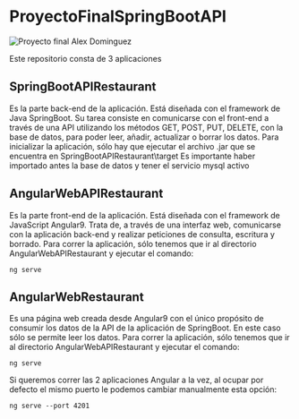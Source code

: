 # ProyectoFinalSpringBootAPI
![Proyecto final Alex Dominguez](https://ibb.co/qW00wD0 "Proyecto final Alex Dominguez")

Este repositorio consta de 3 aplicaciones

## SpringBootAPIRestaurant

Es la parte back-end de la aplicación. Está diseñada con el framework de Java SpringBoot. Su tarea consiste en comunicarse con el front-end a través de una API utilizando los métodos GET, POST, PUT, DELETE, con la base de datos, para poder leer, añadir, actualizar o borrar los datos.
Para inicializar la aplicación, sólo hay que ejecutar el archivo .jar que se encuentra en SpringBootAPIRestaurant\target
Es importante haber importado antes la base de datos y tener el servicio mysql activo

## AngularWebAPIRestaurant

Es la parte front-end de la aplicación. Está diseñada con el framework de JavaScript Angular9. Trata de, a través de una interfaz web, comunicarse con la aplicación back-end y realizar peticiones de consulta, escritura y borrado.
Para correr la aplicación, sólo tenemos que ir al directorio AngularWebAPIRestaurant y ejecutar el comando:

`ng serve`

## AngularWebRestaurant

Es una página web creada desde Angular9 con el único propósito de consumir los datos de la API de la aplicación de SpringBoot. En este caso sólo se permite leer los datos.
Para correr la aplicación, sólo tenemos que ir al directorio AngularWebAPIRestaurant y ejecutar el comando:

`ng serve`

Si queremos correr las 2 aplicaciones Angular a la vez, al ocupar por defecto el mismo puerto le podemos cambiar manualmente esta opción:

`ng serve --port 4201`